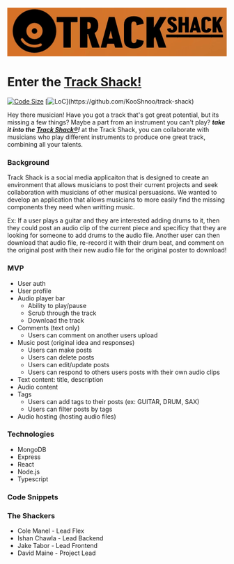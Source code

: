 [![](./frontend/public/logo.gif)](https://track-shack.netlify.app/)
# Enter the [Track Shack!](https://track-shack.netlify.app/)

[![Code Size](https://img.shields.io/github/languages/code-size/KooShnoo/track-shack)](https://github.com/KooShnoo/track-shack)
[![LoC](https://img.shields.io/badge/dynamic/json?url=https%3A%2F%2Fapi.codetabs.com%2Fv1%2Floc%2F%3Fgithub%3DKooShnoo%2Ftrack-shack&query=%24%5B%3F(%40.language%3D%3D%22Total%22)%5D.linesOfCode&label=lines%20of%20code)](https://github.com/KooShnoo/track-shack)



Hey there musician! Have you got a track that's got great potential, but its missing a few things? Maybe a part from an instrument you can't play? ***take it into the [Track Shack®](https://track-shack.netlify.app/)!*** at the Track Shack, you can collaborate with musicians who play different instruments to produce one great track, combining all your talents.

### Background 

Track Shack is a social media applicaiton that is designed to create an environment that allows musicians to post their current projects and seek collaboration with musicians of other musical persuasions. We wanted to develop an application that allows musicians to more easily find the missing components they need when writting music. 


Ex: If a user plays a guitar and they are interested adding drums to it, then they could post an audio clip of the current piece and specificy that they are looking for someone to add drums to the audio file. Another user can then download that audio file, re-record it with their drum beat, and comment on the original post with their new audio file for the original poster to download!


### MVP 

* User auth
* User profile
* Audio player bar
    - Ability to play/pause
    - Scrub through the track
    - Download the track 
* Comments (text only)
    - Users can comment on another users upload 
* Music post (original idea and responses)
    - Users can make posts
    - Users can delete posts 
    - Users can edit/update posts
    - Users can respond to others users posts with their own audio clips
* Text content: title, description
* Audio content
* Tags
    - Users can add tags to their posts (ex: GUITAR, DRUM, SAX)
    - Users can filter posts by tags 
* Audio hosting (hosting audio files)

### Technologies
* MongoDB
* Express
* React 
* Node.js
* Typescript

### Code Snippets


### The Shackers
* Cole Manel - Lead Flex 
* Ishan Chawla - Lead Backend 
* Jake Tabor - Lead Frontend 
* David Maine - Project Lead

